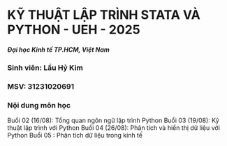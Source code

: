 # KỸ THUẬT LẬP TRÌNH STATA VÀ PYTHON - UEH - 2025

##### Đại học Kinh tế TP.HCM, Việt Nam
### Sinh viên: Lầu Hỷ Kim
### MSV: 31231020691

### Nội dung môn học

Buổi 02 (16/08): Tổng quan ngôn ngữ lập trình Python
Buổi 03 (19/08): Kỹ thuật lập trình với Python
Buổi 04 (26/08): Phân tích và hiển thị dữ liệu với Python
Buổi 05 :        Phân tích dữ liệu trong kinh tế

